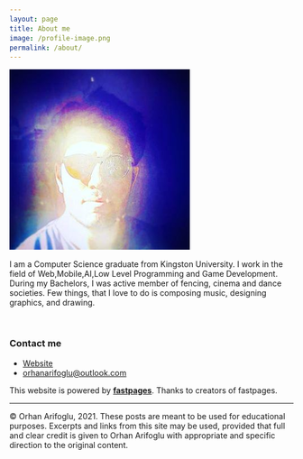 ```yaml
---
layout: page
title: About me
image: /profile-image.png
permalink: /about/
---
```


![profile](profile-image.png)

I am a Computer Science graduate from Kingston University. I work in the field of Web,Mobile,AI,Low Level Programming and Game Development. During my Bachelors, I was active member of fencing, cinema and dance societies. Few things, that I love to do is composing music, designing graphics, and drawing.

<br>

### Contact me

- [Website](https://orhanarifoglu.github.io/)  
- orhanarifoglu@outlook.com 



This website is powered by **[fastpages](https://github.com/fastai/fastpages)**. Thanks to creators of fastpages. 

---

© Orhan Arifoglu, 2021. These posts are meant to be used for educational purposes. Excerpts and links from this site may be used, provided that full and clear credit is given to Orhan Arifoglu with appropriate and specific direction to the original content. 
